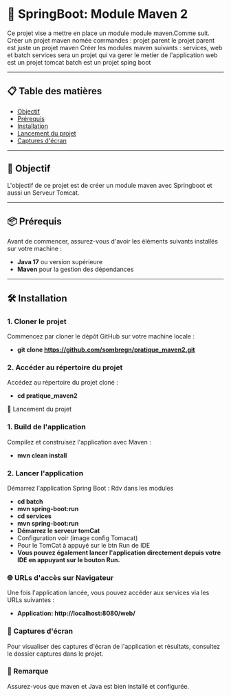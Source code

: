 # 🚀 SpringBoot: Module Maven 2

Ce projet vise a mettre en place un module module maven.Comme suit.
Créer un projet maven nomée commandes : projet parent
le projet parent est juste un projet maven
Créer les modules maven suivants : services, web et batch
services sera un projet qui va gerer le metier de l'application
web est un projet tomcat
batch est un projet sping boot

---

## 📋 Table des matières
- [Objectif](#-objectif)
- [Prérequis](#-prérequis)
- [Installation](#-installation)
- [Lancement du projet](#-lancement-du-projet)
- [Captures d'écran](#-captures-décran)

---

## 🎯 Objectif
L'objectif de ce projet est de créer un module maven avec Springboot et aussi un Serveur Tomcat.

---

## 📦 Prérequis
Avant de commencer, assurez-vous d'avoir les éléments suivants installés sur votre machine :

- **Java 17** ou version supérieure 
- **Maven** pour la gestion des dépendances

---

## 🛠 Installation

### 1. Cloner le projet
Commencez par cloner le dépôt GitHub sur votre machine locale :
- **git clone  https://github.com/sombregn/pratique_maven2.git**

### 2. Accéder au répertoire du projet
Accédez au répertoire du projet cloné :
- **cd pratique_maven2**

🚀 Lancement du projet
### 1. Build de l'application
Compilez et construisez l'application avec Maven :
- **mvn clean install**

### 2. Lancer l'application
Démarrez l'application Spring Boot :
Rdv dans les modules 
- **cd batch**
- **mvn spring-boot:run**
- **cd services**
- **mvn spring-boot:run**
- **Démarrez le serveur tomCat**
- Configuration voir (image config Tomacat)
- Pour le TomCat à appuyé sur le btn Run de IDE
- **Vous pouvez également lancer l'application directement depuis votre IDE en appuyant sur le bouton Run.**

### 🌐 URLs d'accès sur Navigateur
Une fois l'application lancée, vous pouvez accéder aux services via les URLs suivantes :
- **Application: http://localhost:8080/web/**

### 📸 Captures d'écran
Pour visualiser des captures d'écran de l'application et résultats, consultez le dossier captures dans le projet.

### 📝 Remarque
Assurez-vous que maven et Java est bien installé et configurée.
